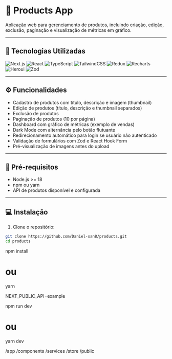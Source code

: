 # 🛒 Products App

Aplicação web para gerenciamento de produtos, incluindo criação, edição, exclusão, paginação e visualização de métricas em gráfico.

---

## 🚀 Tecnologias Utilizadas

![Next.js](https://img.shields.io/badge/Next.js-000000?style=for-the-badge&logo=next.js&logoColor=white)
![React](https://img.shields.io/badge/React-61DAFB?style=for-the-badge&logo=react&logoColor=black)
![TypeScript](https://img.shields.io/badge/TypeScript-3178C6?style=for-the-badge&logo=typescript&logoColor=white)
![TailwindCSS](https://img.shields.io/badge/TailwindCSS-06B6D4?style=for-the-badge&logo=tailwind-css&logoColor=white)
![Redux](https://img.shields.io/badge/Redux-764ABC?style=for-the-badge&logo=redux&logoColor=white)
![Recharts](https://img.shields.io/badge/Recharts-FC6C1D?style=for-the-badge&logoColor=white)
![Heroui](https://img.shields.io/badge/Heroui-4F46E5?style=for-the-badge&logoColor=white)
![Zod](https://img.shields.io/badge/Zod-000000?style=for-the-badge&logoColor=white)

---

## ⚙️ Funcionalidades

- Cadastro de produtos com título, descrição e imagem (thumbnail)
- Edição de produtos (título, descrição e thumbnail separados)
- Exclusão de produtos
- Paginação de produtos (10 por página)
- Dashboard com gráfico de métricas (exemplo de vendas)
- Dark Mode com alternância pelo botão flutuante
- Redirecionamento automático para login se usuário não autenticado
- Validação de formulários com Zod e React Hook Form
- Pré-visualização de imagens antes do upload

---

## 📝 Pré-requisitos

- Node.js >= 18
- npm ou yarn
- API de produtos disponível e configurada

---

## 💻 Instalação

1. Clone o repositório:

```bash
git clone https://github.com/Daniel-san8/products.git
cd products
```

npm install

# ou

yarn

NEXT_PUBLIC_API=example

npm run dev

# ou

yarn dev

/app
/components
/services
/store
/public
